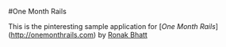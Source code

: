 #One Month Rails

This is the pinteresting sample application for
[*One Month Rails*] (http://onemonthrails.com)
by [Ronak Bhatt](http://google.com)